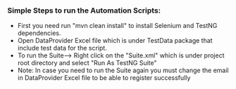 ### Simple Steps to run the Automation Scripts:
* First you need run "mvn clean install" to install Selenium and TestNG dependencies.
* Open DataProvider Excel file which is under TestData package that include test data for the script.
* To run the Suite--> Right click on the "Suite.xml" which is under project root directory and select "Run As TestNG Suite"
* Note: In case you need to run the Suite again you must change the email in DataProvider Excel file to be able to register successfully

 